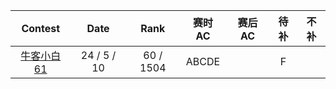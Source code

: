 | Contest | Date | Rank | 赛时 AC | 赛后 AC | 待补 | 不补 |
| :-----: | :--: | :--: | :----: | :-----: | :-: | --- |
| [牛客小白61](https://ac.nowcoder.com/acm/contest/82401) | 24 / 5 / 10 | 60 / 1504 | ABCDE |         | F |     |
